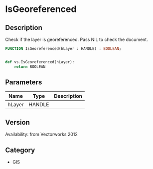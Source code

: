# IsGeoreferenced

## Description
Check if the layer is georeferenced. Pass NIL to check the document.

```pascal
FUNCTION IsGeoreferenced(hLayer : HANDLE) : BOOLEAN;
```

```python

def vs.IsGeoreferenced(hLayer):
    return BOOLEAN
```

## Parameters
|Name|Type|Description|
|---|---|---|
|hLayer|HANDLE||

## Version
Availability: from Vectorworks 2012
## Category
* GIS


